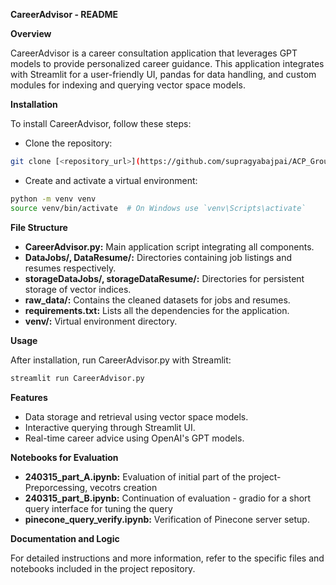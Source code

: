 **CareerAdvisor - README**

**Overview**

CareerAdvisor is a career consultation application that leverages GPT models to provide personalized career guidance. This application integrates with Streamlit for a user-friendly UI, pandas for data handling, and custom modules for indexing and querying vector space models.

**Installation**

To install CareerAdvisor, follow these steps:

* Clone the repository:
```bash
git clone [<repository_url>](https://github.com/supragyabajpai/ACP_GroupProject/tree/main/CareerAdvisor)
```

* Create and activate a virtual environment:
```bash
python -m venv venv
source venv/bin/activate  # On Windows use `venv\Scripts\activate`
```

**File Structure**

* **CareerAdvisor.py:** Main application script integrating all components.
* **DataJobs/, DataResume/:** Directories containing job listings and resumes respectively.
* **storageDataJobs/, storageDataResume/:** Directories for persistent storage of vector indices.
* **raw_data/:** Contains the cleaned datasets for jobs and resumes.
* **requirements.txt:** Lists all the dependencies for the application.
* **venv/:** Virtual environment directory.

**Usage**

After installation, run CareerAdvisor.py with Streamlit:
```bash
streamlit run CareerAdvisor.py
```

**Features**

* Data storage and retrieval using vector space models.
* Interactive querying through Streamlit UI.
* Real-time career advice using OpenAI's GPT models.

**Notebooks for Evaluation**

* **240315_part_A.ipynb:** Evaluation of initial part of the project- Preporcessing, vecotrs creation
* **240315_part_B.ipynb:** Continuation of evaluation - gradio for a short query interface for tuning the query
* **pinecone_query_verify.ipynb:** Verification of Pinecone server setup.

**Documentation and Logic**

For detailed instructions and more information, refer to the specific files and notebooks included in the project repository.
